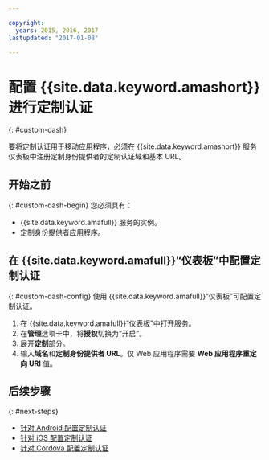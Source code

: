 ```yaml
---

copyright:
  years: 2015, 2016, 2017
lastupdated: "2017-01-08"

---
```


# 配置 {{site.data.keyword.amashort}} 进行定制认证
{: #custom-dash}


要将定制认证用于移动应用程序，必须在 {{site.data.keyword.amashort}} 服务仪表板中注册定制身份提供者的定制认证域和基本 URL。

## 开始之前
{: #custom-dash-begin}
您必须具有：
* {{site.data.keyword.amafull}} 服务的实例。
* 定制身份提供者应用程序。

## 在 {{site.data.keyword.amafull}}“仪表板”中配置定制认证
{: #custom-dash-config}
使用 {{site.data.keyword.amafull}}“仪表板”可配置定制认证。

1. 在 {{site.data.keyword.amafull}}“仪表板”中打开服务。
1. 在**管理**选项卡中，将**授权**切换为“开启”。
1. 展开**定制**部分。
1. 输入**域名**和**定制身份提供者 URL**。仅 Web 应用程序需要 **Web 应用程序重定向 URI** 值。

## 后续步骤
{: #next-steps}
* [针对 Android 配置定制认证](custom-auth-android.html)
* [针对 iOS 配置定制认证](custom-auth-ios-swift-sdk.html)
* [针对 Cordova 配置定制认证](custom-auth-cordova.html)
